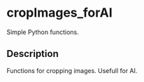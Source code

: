# cropImages_forAI

Simple Python functions.

## Description

Functions for cropping images. Usefull for AI.
